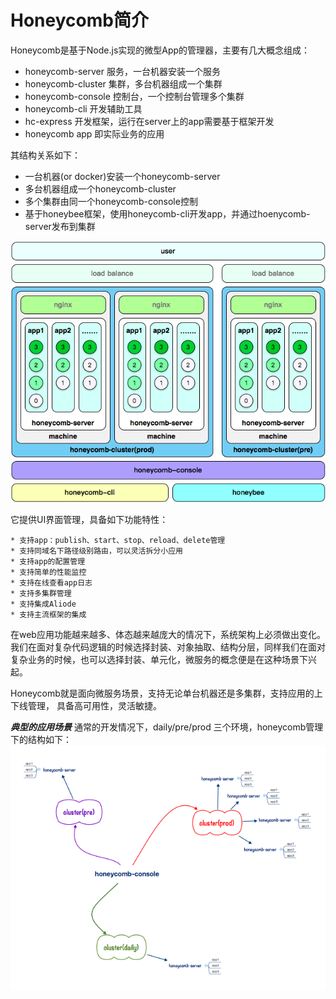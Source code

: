 # Honeycomb简介

Honeycomb是基于Node.js实现的微型App的管理器，主要有几大概念组成：

* honeycomb-server 服务，一台机器安装一个服务
* honeycomb-cluster 集群，多台机器组成一个集群
* honeycomb-console 控制台，一个控制台管理多个集群
* honeycomb-cli 开发辅助工具
* hc-express 开发框架，运行在server上的app需要基于框架开发
* honeycomb app 即实际业务的应用

其结构关系如下：
* 一台机器(or docker)安装一个honeycomb-server
* 多台机器组成一个honeycomb-cluster
* 多个集群由同一个honeycomb-console控制
* 基于honeybee框架，使用honeycomb-cli开发app，并通过hoenycomb-server发布到集群

![honeycomb-server-arch](_res/1514202904818_1.png)



它提供UI界面管理，具备如下功能特性：

	* 支持app：publish、start、stop、reload、delete管理
	* 支持同域名下路径级别路由，可以灵活拆分小应用
	* 支持app的配置管理
	* 支持简单的性能监控
	* 支持在线查看app日志
	* 支持多集群管理
	* 支持集成Aliode
	* 支持主流框架的集成

在web应用功能越来越多、体态越来越庞大的情况下，系统架构上必须做出变化。我们在面对复杂代码逻辑的时候选择封装、对象抽取、结构分层，同样我们在面对复杂业务的时候，也可以选择封装、单元化，微服务的概念便是在这种场景下兴起。

Honeycomb就是面向微服务场景，支持无论单台机器还是多集群，支持应用的上下线管理， 具备高可用性，灵活敏捷。

***典型的应用场景*** 通常的开发情况下，daily/pre/prod 三个环境，honeycomb管理下的结构如下：
![honeycomb-dev](_res/1514204566805_1.png)
